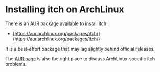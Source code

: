 # Installing itch on ArchLinux

There is an AUR package available to install itch:

* [https://aur.archlinux.org/packages/itch/](https://aur.archlinux.org/packages/itch/)

It is a best-effort package that may lag slightly behind official releases.

The [AUR page](https://aur.archlinux.org/packages/itch/) is also the right place to discuss ArchLinux-specific itch problems.






